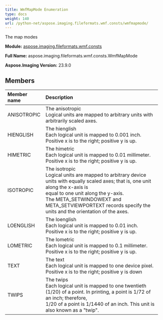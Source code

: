 ```yaml
---
title: WmfMapMode Enumeration
type: docs
weight: 140
url: /python-net/aspose.imaging.fileformats.wmf.consts/wmfmapmode/
---
```


The map modes

**Module:** [aspose.imaging.fileformats.wmf.consts](/imaging/python-net/aspose.imaging.fileformats.wmf.consts/)

**Full Name:** aspose.imaging.fileformats.wmf.consts.WmfMapMode

**Aspose.Imaging Version:** 23.9.0

## **Members**
| **Member name** | **Description** |
| :- | :- |
| ANISOTROPIC | The anisotropic<br/>                Logical units are mapped to arbitrary units with arbitrarily scaled axes. |
| HIENGLISH | The hienglish<br/>                Each logical unit is mapped to 0.001 inch. Positive x is to the right; positive y is up. |
| HIMETRIC | The himetric<br/>                Each logical unit is mapped to 0.01 millimeter. Positive x is to the right; positive y is up. |
| ISOTROPIC | The isotropic<br/>                Logical units are mapped to arbitrary device units with equally scaled axes; that is, one unit along the x-axis is<br/>                equal to one unit along the y-axis.<br/>                The META_SETWINDOWEXT and META_SETVIEWPORTEXT records specify the units and the orientation of the axes. |
| LOENGLISH | The loenglish<br/>                Each logical unit is mapped to 0.01 inch. Positive x is to the right; positive y is up. |
| LOMETRIC | The lometric<br/>                Each logical unit is mapped to 0.1 millimeter. Positive x is to the right; positive y is up. |
| TEXT | The text<br/>                Each logical unit is mapped to one device pixel. Positive x is to the right; positive y is down |
| TWIPS | The twips<br/>                Each logical unit is mapped to one twentieth (1/20) of a point. In printing, a point is 1/72 of an inch; therefore,<br/>                1/20 of a point is 1/1440 of an inch. This unit is also known as a "twip". |
